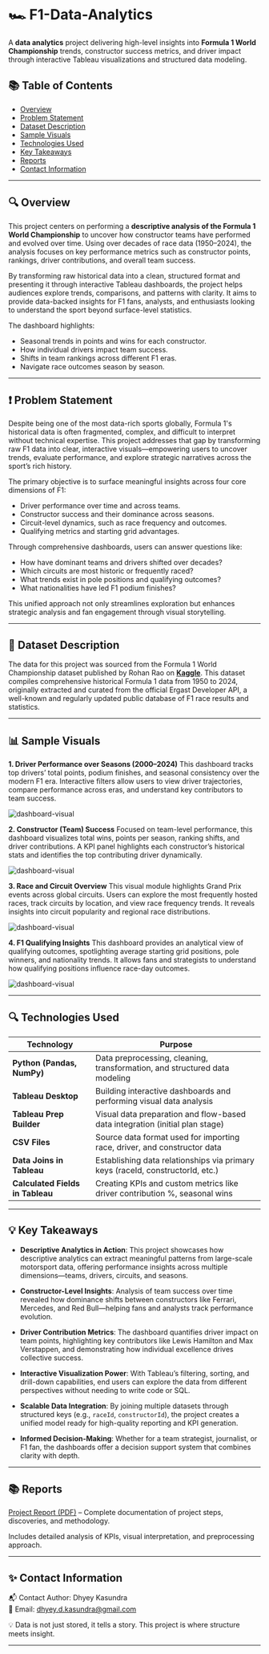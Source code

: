 # 🏎️ F1-Data-Analytics
A **data analytics** project delivering high-level insights into **Formula 1 World Championship** trends, constructor success metrics, and driver impact through interactive Tableau visualizations and structured data modeling.

## 📚 Table of Contents

- [Overview](#-overview)
- [Problem Statement](#-problem-statement)
- [Dataset Description](#-dataset-description)
- [Sample Visuals](#-sample-visuals)
- [Technologies Used](#-technologies-used)
- [Key Takeaways](#-key-takeaways)
- [Reports](#-reports)
- [Contact Information](#-contact-information)

---

## 🔍 Overview
This project centers on performing a **descriptive analysis of the Formula 1 World Championship** to uncover how constructor teams have performed and evolved over time. Using over decades of race data (1950–2024), the analysis focuses on key performance metrics such as constructor points, rankings, driver contributions, and overall team success.

By transforming raw historical data into a clean, structured format and presenting it through interactive Tableau dashboards, the project helps audiences explore trends, comparisons, and patterns with clarity. It aims to provide data-backed insights for F1 fans, analysts, and enthusiasts looking to understand the sport beyond surface-level statistics.

The dashboard highlights:
- Seasonal trends in points and wins for each constructor.
- How individual drivers impact team success.
- Shifts in team rankings across different F1 eras.
- Navigate race outcomes season by season.

---

## ❗ Problem Statement
Despite being one of the most data-rich sports globally, Formula 1's historical data is often fragmented, complex, and difficult to interpret without technical expertise. This project addresses that gap by transforming raw F1 data into clear, interactive visuals—empowering users to uncover trends, evaluate performance, and explore strategic narratives across the sport’s rich history.

The primary objective is to surface meaningful insights across four core dimensions of F1:

  - Driver performance over time and across teams.
  - Constructor success and their dominance across seasons.
  - Circuit-level dynamics, such as race frequency and outcomes.
  - Qualifying metrics and starting grid advantages.

Through comprehensive dashboards, users can answer questions like:

  - How have dominant teams and drivers shifted over decades?
  - Which circuits are most historic or frequently raced?
  - What trends exist in pole positions and qualifying outcomes?
  - What nationalities have led F1 podium finishes?

This unified approach not only streamlines exploration but enhances strategic analysis and fan engagement through visual storytelling.

--- 

## 🧩 Dataset Description
The data for this project was sourced from the Formula 1 World Championship dataset published by Rohan Rao on **[Kaggle](https://www.kaggle.com/datasets/rohanrao/formula-1-world-championship-1950-2020/data)**. This dataset compiles comprehensive historical Formula 1 data from 1950 to 2024, originally extracted and curated from the official Ergast Developer API, a well-known and regularly updated public database of F1 race results and statistics.

---

## 📊 Sample Visuals
**1. Driver Performance over Seasons (2000–2024)**
This dashboard tracks top drivers’ total points, podium finishes, and seasonal consistency over the modern F1 era. Interactive filters allow users to view driver trajectories, compare performance across eras, and understand key contributors to team success.

![dashboard-visual](https://github.com/user-attachments/assets/2faad78b-e46b-4179-a493-cfbee81ba9fa)

**2. Constructor (Team) Success**
Focused on team-level performance, this dashboard visualizes total wins, points per season, ranking shifts, and driver contributions. A KPI panel highlights each constructor’s historical stats and identifies the top contributing driver dynamically.

![dashboard-visual](<img width="468" alt="image" src="https://github.com/user-attachments/assets/d847729c-6cc8-4234-8906-a2cda1c461fc" />
)

**3. Race and Circuit Overview**
This visual module highlights Grand Prix events across global circuits. Users can explore the most frequently hosted races, track circuits by location, and view race frequency trends. It reveals insights into circuit popularity and regional race distributions.

![dashboard-visual](https://github.com/user-attachments/assets/c57e84f2-7079-4dfc-9e3a-f33dcc855dd8>)

**4. F1 Qualifying Insights**
This dashboard provides an analytical view of qualifying outcomes, spotlighting average starting grid positions, pole winners, and nationality trends. It allows fans and strategists to understand how qualifying positions influence race-day outcomes.

![dashboard-visual](https://github.com/user-attachments/assets/3e3d13f2-6cb7-498d-bfef-eb9ed6dcfa31>)

---

## 🔍 Technologies Used

| **Technology**         | **Purpose**                                                                 |
|------------------------|------------------------------------------------------------------------------|
| **Python (Pandas, NumPy)** | Data preprocessing, cleaning, transformation, and structured data modeling       |
| **Tableau Desktop**    | Building interactive dashboards and performing visual data analysis         |
| **Tableau Prep Builder** | Visual data preparation and flow-based data integration (initial plan stage) |
| **CSV Files**          | Source data format used for importing race, driver, and constructor data     |
| **Data Joins in Tableau** | Establishing data relationships via primary keys (raceId, constructorId, etc.) |
| **Calculated Fields in Tableau** | Creating KPIs and custom metrics like driver contribution %, seasonal wins |


---

## 💡 Key Takeaways

- **Descriptive Analytics in Action**: This project showcases how descriptive analytics can extract meaningful patterns from large-scale motorsport data, offering performance insights across multiple dimensions—teams, drivers, circuits, and seasons.

- **Constructor-Level Insights**: Analysis of team success over time revealed how dominance shifts between constructors like Ferrari, Mercedes, and Red Bull—helping fans and analysts track performance evolution.

- **Driver Contribution Metrics**: The dashboard quantifies driver impact on team points, highlighting key contributors like Lewis Hamilton and Max Verstappen, and demonstrating how individual excellence drives collective success.

- **Interactive Visualization Power**: With Tableau’s filtering, sorting, and drill-down capabilities, end users can explore the data from different perspectives without needing to write code or SQL.

- **Scalable Data Integration**: By joining multiple datasets through structured keys (e.g., `raceId`, `constructorId`), the project creates a unified model ready for high-quality reporting and KPI generation.

- **Informed Decision-Making**: Whether for a team strategist, journalist, or F1 fan, the dashboards offer a decision support system that combines clarity with depth.



---

## 📚 Reports
[Project Report (PDF)]() – Complete documentation of project steps, discoveries, and methodology.

Includes detailed analysis of KPIs, visual interpretation, and preprocessing approach.

---

## ✨ Contact Information

📬 Contact Author: Dhyey Kasundra <br> 
📧 Email: dhyey.d.kasundra@gmail.com

💡 Data is not just stored, it tells a story. This project is where structure meets insight.

---
